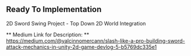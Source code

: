 ## Ready To Implementation

2D Sword Swing Project - Top Down 2D World Integration

** Medium Link for Description: ** https://medium.com/@yalcinnomercann/slash-like-a-pro-building-sword-attack-mechanics-in-unity-2d-game-devlog-5-b5769dc335e1
